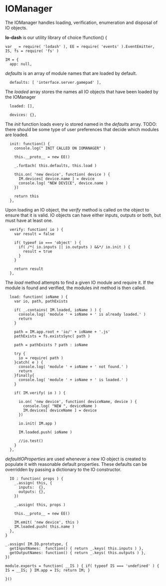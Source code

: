 IOManager
=========
The IOManager handles loading, verification, enumeration and disposal of IO objects.

**lo-dash** is our utility library of choice
    !function() {
      
    var _ = require( 'lodash' ), EE = require( 'events' ).EventEmitter, IS, fs = require( 'fs' )
		
    IM = {
      app: null,

*defaults* is an array of module names that are loaded by default.

      defaults: [ 'interface.server.gamepad' ],

The *loaded* array stores the names all IO objects that have been loaded by the IOManager			

      loaded: [],
      
      devices: {},
      
The *init* function loads every io stored named in the *defaults* array. 
TODO: there should be some type of user preferences that decide which modules are loaded.

      init: function() {
        console.log(" INIT CALLED ON IOMANAGER" )
        
        this.__proto__ = new EE()
    
        _.forEach( this.defaults, this.load )
  
        this.on( 'new device', function( device ) {
          IM.devices[ device.name ] = device
          console.log( "NEW DEVICE", device.name )
        })
  
        return this
      },      

Upon loading an IO object, the *verify* method is called on the object to ensure that it is valid. IO objects can have either inputs, outputs or both, but must have at least one.

      verify: function( io ) {
        var result = false
        
        if( typeof io === 'object' ) {
          if( /*( io.inputs || io.outputs ) &&*/ io.init ) {
            result = true
          }
        }
        
        return result
      },
      
The *load* method attempts to find a given IO module and require it. If the module is found and verified, the modules *init* method is then called.

      load: function( ioName ) {
        var io, path, pathExists
        
        if( _.contains( IM.loaded, ioName ) ) {
          console.log( 'module ' + ioName + ' is already loaded.' )
          return
        }
        
        path = IM.app.root + 'io/' + ioName + '.js'
        pathExists = fs.existsSync( path )
        
        path = pathExists ? path : ioName
        
        try {
          io = require( path )
        }catch( e ) {
          console.log( 'module ' + ioName + ' not found.' )
          return
        }finally{
          console.log( 'module ' + ioName + ' is loaded.' )
        }
        
        if( IM.verify( io ) ) {
          
          io.on( 'new device', function( deviceName, device ) { 
            console.log( "NEW ", deviceName )
            IM.devices[ deviceName ] = device 
          })
          
          io.init( IM.app )  

          IM.loaded.push( ioName )
          
          //io.test()
        }
      },

*defaultIOProperties* are used whenever a new IO object is created to populate it with reasonable default properties. These
defaults can be overridden by passing a dictionary to the IO constructor.
      
      IO : function( props ) {
        _.assign( this, {
          inputs:  {},
          outputs: {},
        })
        
        _.assign( this, props )
        
        this.__proto__ = new EE()
        
        IM.emit( 'new device', this )
        IM.loaded.push( this.name )
      },
    }
    
    _.assign( IM.IO.prototype, {
      getInputNames:  function() { return _.keys( this.inputs ) },
      getOutputNames: function() { return _.keys( this.outputs ) },
    })
    
    module.exports = function( __IS ) { if( typeof IS === 'undefined' ) { IS = __IS; } IM.app = IS; return IM; }
    
    }()